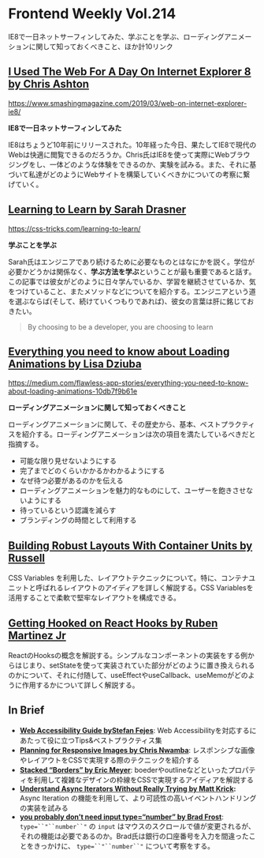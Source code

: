 # Frontend Weekly Vol.214
IE8で一日ネットサーフィンしてみた、学ぶことを学ぶ、ローディングアニメーションに関して知っておくべきこと、ほか計10リンク

## [I Used The Web For A Day On Internet Explorer 8 by Chris Ashton](https://www.smashingmagazine.com/2019/03/web-on-internet-explorer-ie8/)
https://www.smashingmagazine.com/2019/03/web-on-internet-explorer-ie8/


**IE8で一日ネットサーフィンしてみた**

IE8はちょうど10年前にリリースされた。10年経った今日、果たしてIE8で現代のWebは快適に閲覧できるのだろうか。Chris氏はIE8を使って実際にWebブラウジングをし、一体どのような体験をできるのか、実験を試みる。また、それに基づいて私達がどのようにWebサイトを構築していくべきかについての考察に繋げていく。


## [Learning to Learn by Sarah Drasner](https://css-tricks.com/learning-to-learn/)
https://css-tricks.com/learning-to-learn/


**学ぶことを学ぶ**

Sarah氏はエンジニアであり続けるために必要なものとはなにかを説く。学位が必要かどうかは関係なく、**学ぶ方法を学ぶ**ということが最も重要であると話す。この記事では彼女がどのように日々学んでいるか、学習を継続させているか、気をつけていること、またメソッドなどについてを紹介する。エンジニアという道を選ぶならば(そして、続けていくつもりであれば)、彼女の言葉は肝に銘じておきたい。


> By choosing to be a developer, you are choosing to learn
## [Everything you need to know about Loading Animations by Lisa Dziuba](https://medium.com/flawless-app-stories/everything-you-need-to-know-about-loading-animations-10db7f9b61e)
https://medium.com/flawless-app-stories/everything-you-need-to-know-about-loading-animations-10db7f9b61e


**ローディングアニメーションに関して知っておくべきこと**

ローディングアニメーションに関して、その歴史から、基本、ベストプラクティスを紹介する。ローディングアニメーションは次の項目を満たしているべきだと指摘する。


- 可能な限り見せないようにする
- 完了までどのくらいかかるかわかるようにする
- なぜ待つ必要があるのかを伝える
- ローディングアニメーションを魅力的なものにして、ユーザーを飽きさせないようにする
- 待っているという認識を減らす
- ブランディングの時間として利用する


## [Building Robust Layouts With Container Units by Russell](https://www.smashingmagazine.com/2019/03/robust-layouts-container-units-css/)

CSS Variables を利用した、レイアウトテクニックについて。特に、コンテナユニットと呼ばれるレイアウトのアイディアを詳しく解説する。CSS Variablesを活用することで柔軟で堅牢なレイアウトを構成できる。


## [Getting Hooked on React Hooks by Ruben Martinez Jr](https://tech.okcupid.com/getting-hooked-on-react-hooks/)

ReactのHooksの概念を解説する。シンプルなコンポーネントの実装をする例からはじまり、setStateを使って実装されていた部分がどのように置き換えられるのかについて、それに付随して、useEffectやuseCallback、useMemoがどのように作用するかについて詳しく解説する。


## In Brief
- [**Web Accessibility Guide byStefan Fejes**](https://webaccessibility.guide/): Web Accessibilityを対応するにあたって役に立つTips&ベストプラクティス集
- [**Planning for Responsive Images by Chris Nwamba**](https://css-tricks.com/author/chris92/): レスポンシブな画像やレイアウトをCSSで実現する際のテクニックを紹介する
- [**Stacked “Borders” by Eric Meyer**](https://css-tricks.com/stacked-borders/): boederやoutlineなどといったプロパティを利用して複雑なデザインの枠線をCSSで実現するアイディアを解説する
- [**Understand Async Iterators Without Really Trying by Matt Krick**](https://itnext.io/understand-async-iterators-665259680044)**:** Async Iteration の機能を利用して、より可読性の高いイベントハンドリングの実装を試みる
- [**you probably don’t need input type=“number” by  Brad Frost**](http://bradfrost.com/blog/post/you-probably-dont-need-input-typenumber/): `type=``"``number``"` の `input` はマウスのスクロールで値が変更されるが、それの機能は必要であるのか。Brad氏は銀行の口座番号を入力を間違ったことをきっかけに、 `type=``"``number``"` について考察をする。

